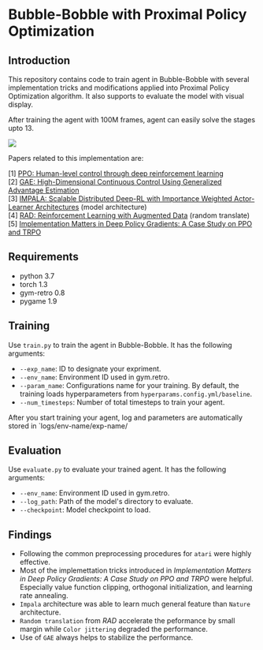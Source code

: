 Bubble-Bobble with Proximal Policy Optimization
===============

## Introduction

This repository contains code to train agent in Bubble-Bobble with several implementation tricks and modifications applied into Proximal Policy Optimization algorithm. 
It also supports to evaluate the model with visual display.

After training the agent with 100M frames, agent can easily solve the stages upto 13.

![](bubble_bobble.gif)

Papers related to this implementation are: <br>

[1] [PPO: Human-level control through deep reinforcement learning ](https://arxiv.org/abs/1707.06347) <br>
[2] [GAE: High-Dimensional Continuous Control Using Generalized Advantage Estimation ](https://arxiv.org/abs/1506.02438) <br>
[3] [IMPALA: Scalable Distributed Deep-RL with Importance Weighted Actor-Learner Architectures](https://arxiv.org/abs/1802.01561) (model architecture) <br>
[4] [RAD: Reinforcement Learning with Augmented Data](https://arxiv.org/abs/2004.14990) (random translate) <br>
[5] [Implementation Matters in Deep Policy Gradients: A Case Study on PPO and TRPO](https://arxiv.org/abs/2005.12729) <br>


## Requirements

- python 3.7
- torch 1.3
- gym-retro 0.8
- pygame 1.9


## Training

Use `train.py` to train the agent in Bubble-Bobble. It has the following arguments:
- `--exp_name`: ID to designate your expriment.
- `--env_name`: Environment ID used in gym.retro. 
- `--param_name`: Configurations name for your training. By default, the training loads hyperparameters from `hyperparams.config.yml/baseline`.
- `--num_timesteps`: Number of total timesteps to train your agent.

After you start training your agent, log and parameters are automatically stored in `logs/env-name/exp-name/

## Evaluation

Use `evaluate.py` to evaluate your trained agent. It has the following arguments:
- `--env_name`: Environment ID used in gym.retro. 
- `--log_path`: Path of the model's directory to evaluate. 
- `--checkpoint`: Model checkpoint to load. 

## Findings
- Following the common preprocessing procedures for `atari` were highly effective.
- Most of the implemettation tricks introduced in *Implementation Matters in Deep Policy Gradients: A Case Study on PPO and TRPO* were helpful. Especially value function clipping, orthogonal initialization, and learning rate annealing.  
- `Impala` architecture was able to learn much general feature than `Nature` architecture.
- `Random translation` from *RAD* accelerate the peformance by small margin while `Color jittering` degraded the performance.
- Use of `GAE` always helps to stabilize the performance.